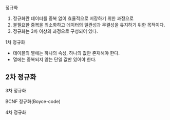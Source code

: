 정규화
1. 정규화란 데이터를 중복 없이 효율적으로 저장하기 위한 과정으로
2. 불필요한 중복을 최소화하고 데이터의 일관성과 무결성을 유지하기 위한 목적이다.
3. 정규화는 3차 이상의 과정으로 구성되어 있다.

1차 정규화
- 테이블의 열에는 하나의 속성, 하나의 값만 존재해야 한다.
- 열에는 중복되지 않는 단일 값만 있어야 한다.

2차 정규화
- 

3차 정규화

BCNF 정규화(Boyce-code)

4차 정규화